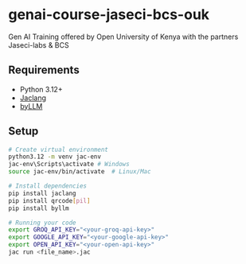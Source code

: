 # genai-course-jaseci-bcs-ouk
Gen AI Training offered by Open University of Kenya with the partners Jaseci-labs &amp; BCS

## Requirements
- Python 3.12+
- [Jaclang](https://pypi.org/project/jaclang/)
- [byLLM](https://pypi.org/project/byllm/)

## Setup
```bash
# Create virtual environment
python3.12 -m venv jac-env 
jac-env\Scripts\activate # Windows
source jac-env/bin/activate  # Linux/Mac

# Install dependencies
pip install jaclang
pip install qrcode[pil]
pip install byllm

# Running your code
export GROQ_API_KEY="<your-groq-api-key>"
export GOOGLE_API_KEY="<your-google-api-key>"
export OPEN_API_KEY="<your-open-api-key>"
jac run <file_name>.jac
